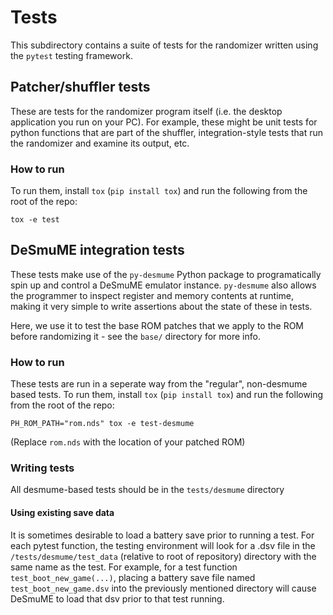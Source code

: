 # Tests

This subdirectory contains a suite of tests for the randomizer written using the `pytest` testing framework.

## Patcher/shuffler tests

These are tests for the randomizer program itself (i.e. the desktop application you run on your PC). For example, these might be unit tests for python functions that are part of the shuffler, integration-style tests that run the randomizer and examine its output, etc.

### How to run

To run them, install `tox` (`pip install tox`) and run the following from the root of the repo:

`tox -e test`

## DeSmuME integration tests

These tests make use of the `py-desmume` Python package to programatically spin up and control a DeSmuME emulator instance. `py-desmume` also allows the programmer to inspect register and memory contents at runtime, making it very simple to write assertions about the state of these in tests.

Here, we use it to test the base ROM patches that we apply to the ROM before randomizing it - see the `base/` directory for more info.

### How to run

These tests are run in a seperate way from the "regular", non-desmume based tests. To run them, install `tox` (`pip install tox`) and run the following from the root of the repo:

`PH_ROM_PATH="rom.nds" tox -e test-desmume`

(Replace `rom.nds` with the location of your patched ROM)

### Writing tests

All desmume-based tests should be in the `tests/desmume` directory

#### Using existing save data

It is sometimes desirable to load a battery save prior to running a test. For each pytest function, the testing environment will look for a .dsv file in the `/tests/desmume/test_data` (relative to root of repository) directory with the same name as the test. For example, for a test function `test_boot_new_game(...)`, placing a battery save file named `test_boot_new_game.dsv` into the previously mentioned directory will cause DeSmuME to load that dsv prior to that test running.
